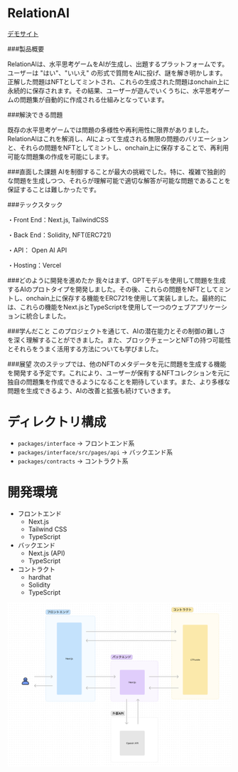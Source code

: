 # RelationAl

[デモサイト](https://relational.vercel.app/)

###製品概要

RelationAlは、水平思考ゲームをAIが生成し、出題するプラットフォームです。ユーザーは "はい"、"いいえ" の形式で質問をAIに投げ、謎を解き明かします。正解した問題はNFTとしてミントされ、これらの生成された問題はonchain上に永続的に保存されます。その結果、ユーザーが遊んでいくうちに、水平思考ゲームの問題集が自動的に作成される仕組みとなっています。

###解決できる問題

既存の水平思考ゲームでは問題の多様性や再利用性に限界がありました。RelationAlはこれを解消し、AIによって生成される無限の問題のバリエーションと、それらの問題をNFTとしてミントし、onchain上に保存することで、再利用可能な問題集の作成を可能にします。


###直面した課題
AIを制御することが最大の挑戦でした。特に、複雑で独創的な問題を生成しつつ、それらが理解可能で適切な解答が可能な問題であることを保証することは難しかったです。



###テックスタック

・Front End：Next.js, TailwindCSS

・Back End：Solidity, NFT(ERC721)

・API： Open AI API

・Hosting：Vercel


###どのように開発を進めたか
我々はまず、GPTモデルを使用して問題を生成するAIのプロトタイプを開発しました。その後、これらの問題をNFTとしてミントし、onchain上に保存する機能をERC721を使用して実装しました。最終的には、これらの機能をNext.jsとTypeScriptを使用して一つのウェブアプリケーションに統合しました。



###学んだこと
このプロジェクトを通じて、AIの潜在能力とその制御の難しさを深く理解することができました。また、ブロックチェーンとNFTの持つ可能性とそれらをうまく活用する方法についても学びました。



###展望
次のステップでは、他のNFTのメタデータを元に問題を生成する機能を開発する予定です。これにより、ユーザーが保有するNFTコレクションを元に独自の問題集を作成できるようになることを期待しています。また、より多様な問題を生成できるよう、AIの改善と拡張も続けていきます。

# ディレクトリ構成

- `packages/interface` -> フロントエンド系
- `packages/interface/src/pages/api` -> バックエンド系
- `packages/contracts` -> コントラクト系

# 開発環境

- フロントエンド
  - Next.js
  - Tailwind CSS
  - TypeScript
- バックエンド
  - Next.js (API)
  - TypeScript
- コントラクト
  - hardhat
  - Solidity
  - TypeScript

![構成](images/構成.png)
